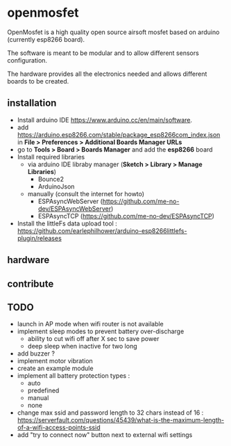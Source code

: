 # openmosfet

OpenMosfet is a high quality open source airsoft mosfet based on arduino (currently esp8266 board).

The software is meant to be modular and to allow different sensors configuration.

The hardware provides all the electronics needed and allows different boards to be created.


## installation
- Install arduino IDE https://www.arduino.cc/en/main/software.
- add https://arduino.esp8266.com/stable/package_esp8266com_index.json in **File > Preferences > Additional Boards Manager URLs**
- go to **Tools > Board > Boards Manager** and add the **esp8266** board
- Install required libraries
  - via arduino IDE libraby manager (**Sketch > Library > Manage Libraries**)
    - Bounce2
    - ArduinoJson
  - manually (consult the internet for howto)
    - ESPAsyncWebServer (https://github.com/me-no-dev/ESPAsyncWebServer)
    - ESPAsyncTCP (https://github.com/me-no-dev/ESPAsyncTCP)
- Install the littleFs data upload tool : https://github.com/earlephilhower/arduino-esp8266littlefs-plugin/releases
## hardware
## contribute
## TODO
- launch in AP mode when wifi router is not available
- implement sleep modes to prevent battery over-discharge
    - ability to cut wifi off after X sec to save power
    - deep sleep when inactive for two long
- add buzzer ?
- implement motor vibration
- create an example module
- implement all battery protection types :
  - auto
  - predefined
  - manual
  - none
- change max ssid and password length to 32 chars instead of 16 : https://serverfault.com/questions/45439/what-is-the-maximum-length-of-a-wifi-access-points-ssid
- add "try to connect now" button next to external wifi settings

